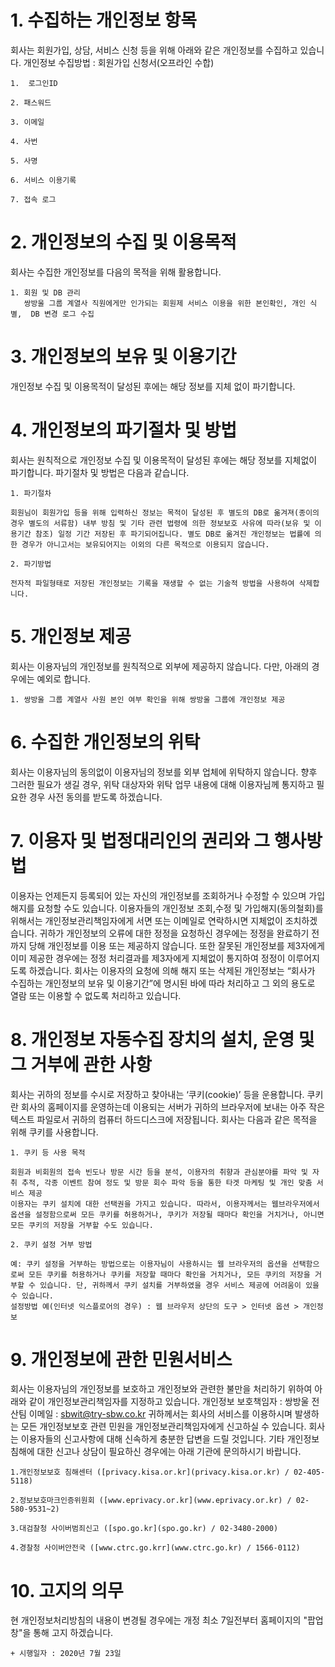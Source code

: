 # 1. 수집하는 개인정보 항목

회사는 회원가입, 상담, 서비스 신청 등을 위해 아래와 같은 개인정보를 수집하고 있습니다.
개인정보 수집방법 : 회원가입 신청서(오프라인 수합)

	1.	로그인ID

	2. 패스워드

	3. 이메일

	4. 사번

	5. 사명

	6. 서비스 이용기록

	7. 접속 로그

# 2. 개인정보의 수집 및 이용목적
회사는 수집한 개인정보를 다음의 목적을 위해 활용합니다.

	1. 회원 및 DB 관리
	   쌍방울 그룹 계열사 직원에게만 인가되는 회원제 서비스 이용을 위한 본인확인, 개인 식별,  DB 변경 로그 수집

# 3. 개인정보의 보유 및 이용기간
개인정보 수집 및 이용목적이 달성된 후에는 해당 정보를 지체 없이 파기합니다.

# 4. 개인정보의 파기절차 및 방법
회사는 원칙적으로 개인정보 수집 및 이용목적이 달성된 후에는 해당 정보를 지체없이 파기합니다. 파기절차 및 방법은 다음과 같습니다.

	1. 파기절차

	회원님이 회원가입 등을 위해 입력하신 정보는 목적이 달성된 후 별도의 DB로 옮겨져(종이의 경우 별도의 서류함) 내부 방침 및 기타 관련 법령에 의한 정보보호 사유에 따라(보유 및 이용기간 참조) 일정 기간 저장된 후 파기되어집니다. 별도 DB로 옮겨진 개인정보는 법률에 의한 경우가 아니고서는 보유되어지는 이외의 다른 목적으로 이용되지 않습니다.

	2. 파기방법

	전자적 파일형태로 저장된 개인정보는 기록을 재생할 수 없는 기술적 방법을 사용하여 삭제합니다.

# 5. 개인정보 제공
회사는 이용자님의 개인정보를 원칙적으로 외부에 제공하지 않습니다. 다만, 아래의 경우에는 예외로 합니다.

	1. 쌍방울 그룹 계열사 사원 본인 여부 확인을 위해 쌍방울 그룹에 개인정보 제공


# 6. 수집한 개인정보의 위탁
회사는 이용자님의 동의없이 이용자님의 정보를 외부 업체에 위탁하지 않습니다. 향후 그러한 필요가 생길 경우, 위탁 대상자와 위탁 업무 내용에 대해 이용자님께 통지하고 필요한 경우 사전 동의를 받도록 하겠습니다.

# 7. 이용자 및 법정대리인의 권리와 그 행사방법
이용자는 언제든지 등록되어 있는 자신의 개인정보를 조회하거나 수정할 수 있으며 가입해지를 요청할 수도 있습니다.
이용자들의 개인정보 조회,수정 및 가입해지(동의철회)를 위해서는 개인정보관리책임자에게 서면 또는 이메일로 연락하시면 지체없이 조치하겠습니다.
귀하가 개인정보의 오류에 대한 정정을 요청하신 경우에는 정정을 완료하기 전까지 당해 개인정보를 이용 또는 제공하지 않습니다. 또한 잘못된 개인정보를 제3자에게 이미 제공한 경우에는 정정 처리결과를 제3자에게 지체없이 통지하여 정정이 이루어지도록 하겠습니다.
회사는 이용자의 요청에 의해 해지 또는 삭제된 개인정보는 “회사가 수집하는 개인정보의 보유 및 이용기간”에 명시된 바에 따라 처리하고 그 외의 용도로 열람 또는 이용할 수 없도록 처리하고 있습니다.

# 8. 개인정보 자동수집 장치의 설치, 운영 및 그 거부에 관한 사항
회사는 귀하의 정보를 수시로 저장하고 찾아내는 ‘쿠키(cookie)’ 등을 운용합니다. 쿠키란 회사의 홈페이지를 운영하는데 이용되는 서버가 귀하의 브라우저에 보내는 아주 작은 텍스트 파일로서 귀하의 컴퓨터 하드디스크에 저장됩니다. 회사는 다음과 같은 목적을 위해 쿠키를 사용합니다.

	1. 쿠키 등 사용 목적

	회원과 비회원의 접속 빈도나 방문 시간 등을 분석, 이용자의 취향과 관심분야를 파악 및 자취 추적, 각종 이벤트 참여 정도 및 방문 회수 파악 등을 통한 타겟 마케팅 및 개인 맞춤 서비스 제공
	이용자는 쿠키 설치에 대한 선택권을 가지고 있습니다. 따라서, 이용자께서는 웹브라우저에서 옵션을 설정함으로써 모든 쿠키를 허용하거나, 쿠키가 저장될 때마다 확인을 거치거나, 아니면 모든 쿠키의 저장을 거부할 수도 있습니다.

	2. 쿠키 설정 거부 방법

	예: 쿠키 설정을 거부하는 방법으로는 이용자님이 사용하시는 웹 브라우저의 옵션을 선택함으로써 모든 쿠키를 허용하거나 쿠키를 저장할 때마다 확인을 거치거나, 모든 쿠키의 저장을 거부할 수 있습니다. 단, 귀하께서 쿠키 설치를 거부하였을 경우 서비스 제공에 어려움이 있을 수 있습니다.
	설정방법 예(인터넷 익스플로어의 경우) : 웹 브라우저 상단의 도구 > 인터넷 옵션 > 개인정보

# 9. 개인정보에 관한 민원서비스
회사는 이용자님의 개인정보를 보호하고 개인정보와 관련한 불만을 처리하기 위하여 아래와 같이 개인정보관리책임자를 지정하고 있습니다.
개인정보 보호책임자 : 쌍방울 전산팀
이메일 : [sbwit@try-sbw.co.kr](sbwit@try-sbw.co.kr)
귀하께서는 회사의 서비스를 이용하시며 발생하는 모든 개인정보보호 관련 민원을 개인정보관리책임자에게 신고하실 수 있습니다. 회사는 이용자들의 신고사항에 대해 신속하게 충분한 답변을 드릴 것입니다.
기타 개인정보침해에 대한 신고나 상담이 필요하신 경우에는 아래 기관에 문의하시기 바랍니다.

	1.개인정보보호 침해센터 ([privacy.kisa.or.kr](privacy.kisa.or.kr) / 02-405-5118)

	2.정보보호마크인증위원회 ([www.eprivacy.or.kr](www.eprivacy.or.kr) / 02-580-9531~2)

	3.대검찰청 사이버범죄신고 ([spo.go.kr](spo.go.kr) / 02-3480-2000)

	4.경찰청 사이버안전국 ([www.ctrc.go.krr](www.ctrc.go.kr) / 1566-0112)


# 10. 고지의 의무
현 개인정보처리방침의 내용이 변경될 경우에는 개정 최소 7일전부터 홈페이지의 "팝업창"을 통해 고지 하겠습니다.

	+ 시행일자 : 2020년 7월 23일

